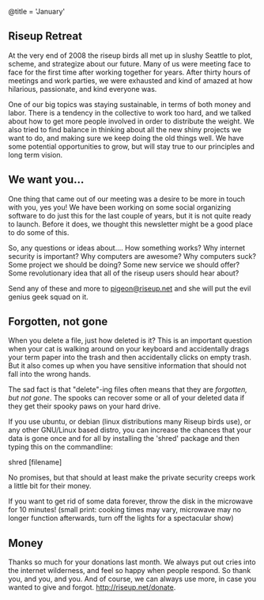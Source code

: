@title = 'January'

## Riseup Retreat

At the very end of 2008 the riseup birds all met up in slushy Seattle to
plot, scheme, and strategize about our future. Many of us were meeting
face to face for the first time after working together for years. After
thirty hours of meetings and work parties, we were exhausted and kind of
amazed at how hilarious, passionate, and kind everyone was.

One of our big topics was staying sustainable, in terms of both money
and labor. There is a tendency in the collective to work too hard, and
we talked about how to get more people involved in order to distribute
the weight. We also tried to find balance in thinking about all the new
shiny projects we want to do, and making sure we keep doing the old
things well. We have some potential opportunities to grow, but will stay
true to our principles and long term vision.


## We want you...

One thing that came out of our meeting was a desire to be more in touch
with you, yes you! We have been working on some social organizing
software to do just this for the last couple of years, but it is not
quite ready to launch. Before it does, we thought this newsletter might
be a good place to do some of this.

So, any questions or ideas about....
How something works?
Why internet security is important?
Why computers are awesome?
Why computers suck?
Some project we should be doing?
Some new service we should offer?
Some revolutionary idea that all of the riseup users should hear about?

Send any of these and more to pigeon@riseup.net and she will put the
evil genius geek squad on it.


## Forgotten, not gone

When you delete a file, just how deleted is it?  This is an important
question when your cat is walking around on your keyboard and
accidentally drags your term paper into the trash and then accidentally
clicks on empty trash.  But it also comes up when you have sensitive
information that should not fall into the wrong hands.

The sad fact is that "delete"-ing files often means that they are
*forgotten, but not gone*.  The spooks can recover some or all of your
deleted data if they get their spooky paws on your hard drive.

If you use ubuntu, or debian (linux distributions many Riseup birds
use), or any other GNU/Linux based distro, you can increase the chances
that your data is gone once and for all by installing the 'shred'
package and then typing this on the commandline:

  shred [filename]

No promises, but that should at least make the private security creeps
work a little bit for their money.

If you want to get rid of some data forever, throw the disk in the
microwave for 10 minutes! (small print: cooking times may vary,
microwave may no longer function afterwards, turn off the lights for a
spectacular show)


## Money

Thanks so much for your donations last month. We always put out cries
into the internet wilderness, and feel so happy when people respond. So
thank you, and you, and you. And of course, we can always use more, in
case you wanted to give and forgot. http://riseup.net/donate.
